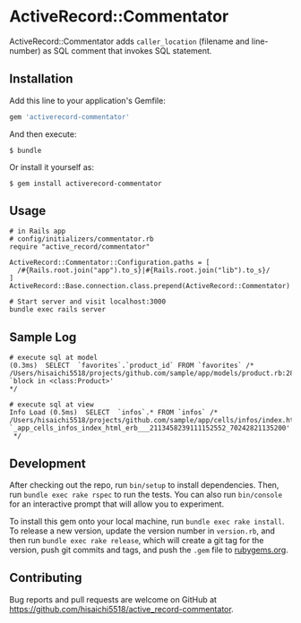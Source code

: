 # ActiveRecord::Commentator

ActiveRecord::Commentator adds `caller_location` (filename and line-number) as SQL comment that invokes SQL statement.

## Installation

Add this line to your application's Gemfile:

```ruby
gem 'activerecord-commentator'
```

And then execute:

    $ bundle

Or install it yourself as:

    $ gem install activerecord-commentator

## Usage

```
# in Rails app
# config/initializers/commentator.rb
require "active_record/commentator"

ActiveRecord::Commentator::Configuration.paths = [
  /#{Rails.root.join("app").to_s}|#{Rails.root.join("lib").to_s}/
]
ActiveRecord::Base.connection.class.prepend(ActiveRecord::Commentator)

# Start server and visit localhost:3000
bundle exec rails server
```

## Sample Log
```
# execute sql at model
(0.3ms)  SELECT  `favorites`.`product_id` FROM `favorites` /* /Users/hisaichi5518/projects/github.com/sample/app/models/product.rb:28:in `block in <class:Product>'
*/

# execute sql at view
Info Load (0.5ms)  SELECT  `infos`.* FROM `infos` /* /Users/hisaichi5518/projects/github.com/sample/app/cells/infos/index.html.erb:3:in `_app_cells_infos_index_html_erb___2113458239111152552_70242821135200'
 */
```

## Development

After checking out the repo, run `bin/setup` to install dependencies. Then, run `bundle exec rake rspec` to run the tests. You can also run `bin/console` for an interactive prompt that will allow you to experiment.

To install this gem onto your local machine, run `bundle exec rake install`. To release a new version, update the version number in `version.rb`, and then run `bundle exec rake release`, which will create a git tag for the version, push git commits and tags, and push the `.gem` file to [rubygems.org](https://rubygems.org).

## Contributing

Bug reports and pull requests are welcome on GitHub at https://github.com/hisaichi5518/active_record-commentator.

